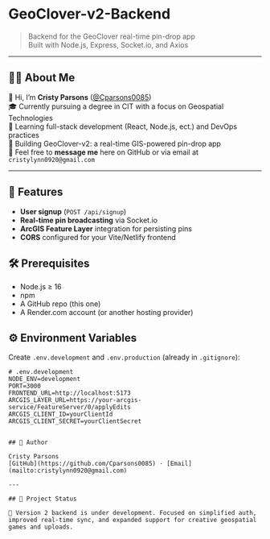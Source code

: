 # GeoClover-v2-Backend

> Backend for the GeoClover real-time pin-drop app  
> Built with Node.js, Express, Socket.io, and Axios

---

## 👩‍💻 About Me

👋 Hi, I’m **Cristy Parsons** ([@Cparsons0085](https://github.com/Cparsons0085))  
🎓 Currently pursuing a degree in CIT with a focus on Geospatial Technologies  
🌱 Learning full-stack development (React, Node.js, ect.) and DevOps practices  
🔭 Building GeoClover-v2: a real-time GIS-powered pin-drop app  
💬 Feel free to **message me** here on GitHub or via email at `cristylynn0920@gmail.com`

---

## 🚀 Features

- **User signup** (`POST /api/signup`)  
- **Real-time pin broadcasting** via Socket.io  
- **ArcGIS Feature Layer** integration for persisting pins  
- **CORS** configured for your Vite/Netlify frontend  

## 🛠️ Prerequisites

- Node.js ≥ 16  
- npm  
- A GitHub repo (this one)  
- A Render.com account (or another hosting provider)  

## ⚙️ Environment Variables

Create `.env.development` and `.env.production` (already in `.gitignore`):

```dotenv
# .env.development
NODE_ENV=development
PORT=3000
FRONTEND_URL=http://localhost:5173
ARCGIS_LAYER_URL=https://your-arcgis-service/FeatureServer/0/applyEdits
ARCGIS_CLIENT_ID=yourClientId
ARCGIS_CLIENT_SECRET=yourClientSecret


## 👤 Author

Cristy Parsons
[GitHub](https://github.com/Cparsons0085) · [Email](mailto:cristylynn0920@gmail.com)

---

## 📅 Project Status

🔧 Version 2 backend is under development. Focused on simplified auth, improved real-time sync, and expanded support for creative geospatial games and uploads.

